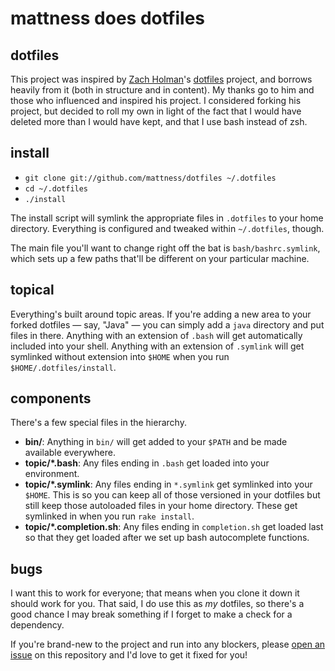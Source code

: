 # mattness does dotfiles

## dotfiles

This project was inspired by [Zach Holman](https://github.com/holman)'s
[dotfiles](https://github.com/holman/dotfiles) project, and borrows heavily
from it (both in structure and in content).  My thanks go to him and those
who influenced and inspired his project.  I considered forking his project,
but decided to roll my own in light of the fact that I would have deleted
more than I would have kept, and that I use bash instead of zsh.

## install

- `git clone git://github.com/mattness/dotfiles ~/.dotfiles`
- `cd ~/.dotfiles`
- `./install`

The install script will symlink the appropriate files in `.dotfiles` to your
home directory. Everything is configured and tweaked within `~/.dotfiles`,
though.

The main file you'll want to change right off the bat is `bash/bashrc.symlink`,
which sets up a few paths that'll be different on your particular machine.

## topical

Everything's built around topic areas. If you're adding a new area to your
forked dotfiles — say, "Java" — you can simply add a `java` directory and put
files in there. Anything with an extension of `.bash` will get automatically
included into your shell. Anything with an extension of `.symlink` will get
symlinked without extension into `$HOME` when you run `$HOME/.dotfiles/install`.

## components

There's a few special files in the hierarchy.

- **bin/**: Anything in `bin/` will get added to your `$PATH` and be made
  available everywhere.
- **topic/\*.bash**: Any files ending in `.bash` get loaded into your
  environment.
- **topic/\*.symlink**: Any files ending in `*.symlink` get symlinked into
  your `$HOME`. This is so you can keep all of those versioned in your dotfiles
  but still keep those autoloaded files in your home directory. These get
  symlinked in when you run `rake install`.
- **topic/\*.completion.sh**: Any files ending in `completion.sh` get loaded
  last so that they get loaded after we set up bash autocomplete functions.

## bugs

I want this to work for everyone; that means when you clone it down it should
work for you. That said, I do use this as *my* dotfiles, so there's a good
chance I may break something if I forget to make a check for a dependency.

If you're brand-new to the project and run into any blockers, please
[open an issue](https://github.com/mattness/dotfiles/issues) on this repository
and I'd love to get it fixed for you!
